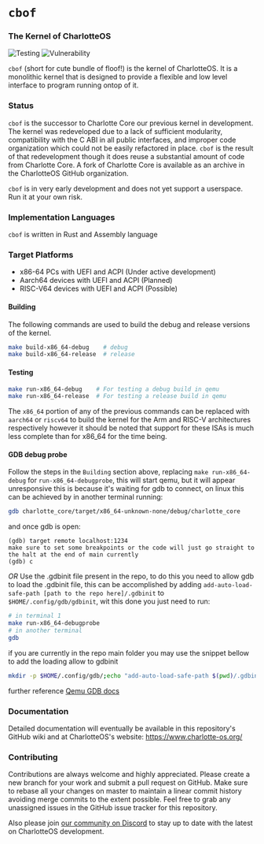 
# `cbof`
### The Kernel of CharlotteOS

![Testing](https://github.com/charlotte-os/charlotte-core/actions/workflows/test_code.yml/badge.svg)
![Vulnerability](https://github.com/charlotte-os/charlotte-core/actions/workflows/cron_report.yml/badge.svg)


`cbof` (short for cute bundle of floof!) is the kernel of CharlotteOS. It is a monolithic kernel that is designed to provide a flexible and low level interface to program running ontop of it.

### Status
`cbof` is the successor to Charlotte Core our previous kernel in development. The kernel was redeveloped due to a
lack of sufficient modularity, compatibility with the C ABI in all public interfaces, and improper code organization
which could not be easily refactored in place. `cbof` is the result of that redevelopment though it does reuse a
substantial amount of code from Charlotte Core. A fork of Charlotte Core is available as an archive in the CharlotteOS GitHub organization.

`cbof` is in very early development and does not yet support a userspace. Run it at your own risk.

### Implementation Languages

`cbof` is written in Rust and Assembly language

### Target Platforms

- x86-64 PCs with UEFI and ACPI (Under active development)
- Aarch64 devices with UEFI and ACPI (Planned)
- RISC-V64 devices with UEFI and ACPI (Possible)

#### Building

The following commands are used to build the debug and release versions of the kernel.

```bash
make build-x86_64-debug    # debug
make build-x86_64-release  # release
```

#### Testing

```bash
make run-x86_64-debug    # For testing a debug build in qemu
make run-x86_64-release  # For testing a release build in qemu
```

The `x86_64` portion of any of the previous commands can be replaced with `aarch64` or `riscv64` to build the kernel for the Arm and RISC-V architectures respectively however it should be noted that support for these ISAs is much less complete than for x86_64 for the time being.

#### GDB debug probe

Follow the steps in the `Building` section above, replacing `make run-x86_64-debug` for `run-x86_64-debugprobe`, this will start qemu, but it will appear unresponsive
this is because it's waiting for gdb to connect, on linux this can be achieved by in another terminal running:

```bash
gdb charlotte_core/target/x86_64-unknown-none/debug/charlotte_core
```

and once gdb is open:

```gdb
(gdb) target remote localhost:1234
make sure to set some breakpoints or the code will just go straight to the halt at the end of main currently
(gdb) c
```

*OR*
Use the .gdbinit file present in the repo, to do this you need to allow gdb to load the .gdbinit file,
this can be accomplished by adding `add-auto-load-safe-path [path to the repo here]/.gdbinit` to `$HOME/.config/gdb/gdbinit`, wit this done you just need to run:

```bash
# in terminal 1
make run-x86_64-debugprobe
# in another terminal
gdb
```

if you are currently in the repo main folder you may use the snippet bellow to add the loading allow to gdbinit

```bash
mkdir -p $HOME/.config/gdb/;echo "add-auto-load-safe-path $(pwd)/.gdbinit" >> $HOME/.config/gdb/gdbinit
```

further reference [Qemu GDB docs](https://qemu-project.gitlab.io/qemu/system/gdb.html)

### Documentation

Detailed documentation will eventually be available in this repository's GitHub wiki and at CharlotteOS's website: https://www.charlotte-os.org/

### Contributing

Contributions are always welcome and highly appreciated. Please create a new branch for your work and submit a pull request on GitHub. Make sure to rebase all your changes on master to maintain a linear commit history avoiding merge commits to the extent possible. Feel free to grab any unassigned issues in the GitHub issue tracker for this repository.

Also please join [our community on Discord](https://discord.com/invite/vE7bCCKx4X) to stay up to date with the latest on CharlotteOS development.
